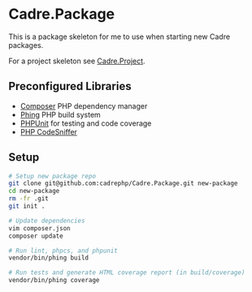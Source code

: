 # Cadre.Package

This is a package skeleton for me to use when starting new Cadre packages.

For a project skeleton see [Cadre.Project](https://github.com/cadrephp/Cadre.Project).

## Preconfigured Libraries

- [Composer](https://getcomposer.org/) PHP dependency manager
- [Phing](https://www.phing.info/) PHP build system
- [PHPUnit](https://phpunit.de/) for testing and code coverage
- [PHP CodeSniffer](https://github.com/squizlabs/PHP_CodeSniffer)

## Setup

```bash
# Setup new package repo
git clone git@github.com:cadrephp/Cadre.Package.git new-package
cd new-package
rm -fr .git
git init .

# Update dependencies
vim composer.json
composer update

# Run lint, phpcs, and phpunit
vendor/bin/phing build

# Run tests and generate HTML coverage report (in build/coverage)
vendor/bin/phing coverage
```
